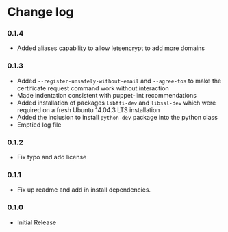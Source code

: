 # Change log

### 0.1.4
* Added aliases capability to allow letsencrypt to add more domains

### 0.1.3
* Added `--register-unsafely-without-email` and `--agree-tos` to make the
certificate request command work without interaction
* Made indentation consistent with puppet-lint recommendations
* Added installation of packages `libffi-dev` and `libssl-dev` which were
required on a fresh Ubuntu 14.04.3 LTS installation
* Added the inclusion to install `python-dev` package into the python class
* Emptied log file

### 0.1.2
* Fix typo and add license

### 0.1.1
* Fix up readme and add in install dependencies.

### 0.1.0
* Initial Release
